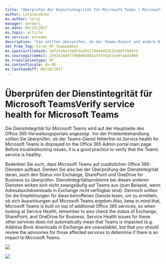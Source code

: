 ```yaml
---
title: "Überprüfen der Dienstintegrität für Microsoft Teams | Microsoft-Support"
author: LolaJacobsen
ms.author: lolaj
manager: serdars
ms.date: 09/25/2017
ms.topic: article
ms.service: msteams
description: "Sie sollten überprüfen, ob der Teams-Dienst und andere Office 365-Komponenten wie Exchange, SharePoint und OneDrive for Business fehlerfrei sind."
Set_Free_Tag: Strat_MT_TeamsAdmin
ms.openlocfilehash: 20f3fe0a33d8f3e2b527094dd53532a06379d979
ms.sourcegitcommit: 2592b268977460d0d483a75d741b1ce9fa8da908
ms.translationtype: HT
ms.contentlocale: de-DE
ms.lasthandoff: 09/28/2017
---
```

<a name="verify-service-health-for-microsoft-teams"></a><span data-ttu-id="bbec8-103">Überprüfen der Dienstintegrität für Microsoft Teams</span><span class="sxs-lookup"><span data-stu-id="bbec8-103">Verify service health for Microsoft Teams</span></span>
===========================================

<span data-ttu-id="bbec8-p101">Die Dienstintegrität für Microsoft Teams wird auf der Hauptseite des Office 365-Verwaltungsportals angezeigt. Vor der Problembehandlung sollten Sie überprüfen, ob der Teams-Dienst fehlerfrei ist.</span><span class="sxs-lookup"><span data-stu-id="bbec8-p101">Service health for Microsoft Teams is displayed on the Office 365 Admin portal main page. Before troubleshooting issues, it is a good practice to verify that the Teams service is healthy.</span></span>

<span data-ttu-id="bbec8-p102">Bedenken Sie auch, dass Microsoft Teams auf zusätzlichen Office 365-Diensten aufbaut. Denken Sie also bei der Überprüfung der Dienstintegrität daran, auch den Status von Exchange, SharePoint und OneDrive for Business zu überprüfen. Dienstintegritätsprobleme bei diesen anderen Diensten wirken sich nicht zwangsläufig auf Teams aus (zum Beispiel, wenn Adressbuchdownloads in Exchange nicht verfügbar sind). Dennoch sollten Sie die Empfehlungen für diese betroffenen Dienste lesen, um zu ermitteln, ob sich Auswirkungen auf Microsoft Teams ergeben.</span><span class="sxs-lookup"><span data-stu-id="bbec8-p102">Also, keep in mind that, Microsoft Teams is built on top of additional Office 365 services, so when looking at Service Health, remember to also check the status of Exchange, SharePoint, and OneDrive for Business. Service Health issues for these other services does not automatically mean that Teams is impacted (e.g. Address Book downloads in Exchange are unavailable), but that you should review the advisories for those affected services to determine if there is an impact to Microsoft Teams.</span></span>

![](media/Verify_service_health_for_Microsoft_Teams_image1.png)

![](media/Verify_service_health_for_Microsoft_Teams_image2.png)
